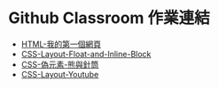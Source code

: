 # Github Classroom 作業連結

- [HTML-我的第一個網頁](https://classroom.github.com/a/ZssTVrM0)
- [CSS-Layout-Float-and-Inline-Block](https://classroom.github.com/a/EPm4Kr5Q)
- [CSS-偽元素-熊與針筒](https://classroom.github.com/a/0DQnEmnR)
- [CSS-Layout-Youtube](https://classroom.github.com/a/assSA55A)
